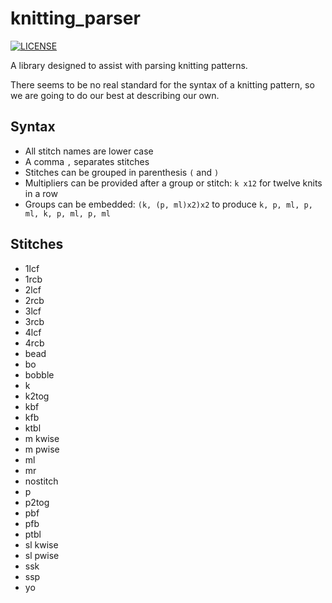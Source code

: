 # knitting_parser

[![LICENSE](https://img.shields.io/badge/license-MIT-blue.svg)](LICENSE)

A library designed to assist with parsing knitting patterns.

There seems to be no real standard for the syntax of a knitting pattern, so we are going to do our best at describing our own.

## Syntax

- All stitch names are lower case
- A comma `,` separates stitches
- Stitches can be grouped in parenthesis `(` and `)`
- Multipliers can be provided after a group or stitch: `k x12` for twelve knits in a row
- Groups can be embedded: `(k, (p, ml)x2)x2` to produce `k, p, ml, p, ml, k, p, ml, p, ml`

## Stitches

- 1lcf
- 1rcb
- 2lcf
- 2rcb
- 3lcf
- 3rcb
- 4lcf
- 4rcb
- bead
- bo
- bobble
- k
- k2tog
- kbf
- kfb
- ktbl
- m kwise
- m pwise
- ml
- mr
- nostitch
- p
- p2tog
- pbf
- pfb
- ptbl
- sl kwise
- sl pwise
- ssk
- ssp
- yo

